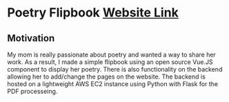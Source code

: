 # Poetry Flipbook [Website Link](http://dilse.life/)

## Motivation

My mom is really passionate about poetry and wanted a way to share her work. As a result, I made a simple flipbook using an open source Vue.JS component to display her poetry. There is also functionality on the backend allowing her to add/change the pages on the website. The backend is hosted on a lightweight AWS EC2 instance using Python with Flask for the PDF processeing.
